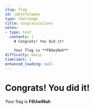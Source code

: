 ```yaml
---
slug: flag
id: jqhjxfalwpms
type: challenge
title: Congratulations
notes:
- type: text
  contents: |
    # Congrats! You did it!

    Your flag is **F6UwiNuh**
difficulty: basic
timelimit: 1
enhanced_loading: null
---
```

  # Congrats! You did it!

  Your flag is **F6UwiNuh**

